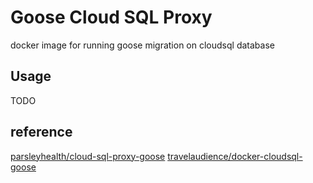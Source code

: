 # Goose Cloud SQL Proxy

docker image for running goose migration on cloudsql database

## Usage

TODO

## reference

[parsleyhealth/cloud-sql-proxy-goose](https://github.com/parsleyhealth/cloud-sql-proxy-goose)
[travelaudience/docker-cloudsql-goose](https://github.com/travelaudience/docker-cloudsql-goose)
